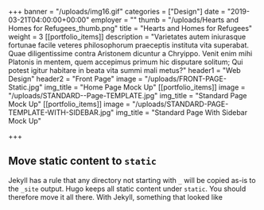+++
banner = "/uploads/img16.gif"
categories = ["Design"]
date = "2019-03-21T04:00:00+00:00"
employer = ""
thumb = "/uploads/Hearts and Homes for Refugees_thumb.png"
title = "Hearts and Homes for Refugees"
weight = 3
[[portfolio_items]]
description = "Varietates autem iniurasque fortunae facile veteres philosophorum praeceptis instituta vita superabat. Quae diligentissime contra Aristonem dicuntur a Chryippo. Venit enim mihi Platonis in mentem, quem accepimus primum hic disputare solitum; Qui potest igitur habitare in beata vita summi mali metus?"
header1 = "Web Design"
header2 = "Front Page"
image = "/uploads/FRONT-PAGE-Static.jpg"
img_title = "Home Page Mock Up"
[[portfolio_items]]
image = "/uploads/STANDARD--Page-TEMPLATE.jpg"
img_title = "Standard Page Mock Up"
[[portfolio_items]]
image = "/uploads/STANDARD-PAGE-TEMPLATE-WITH-SIDEBAR.jpg"
img_title = "Standard Page With Sidebar Mock Up"

+++
## Move static content to `static`

Jekyll has a rule that any directory not starting with `_` will be copied as-is to the `_site` output. Hugo keeps all static content under `static`. You should therefore move it all there.
With Jekyll, something that looked like